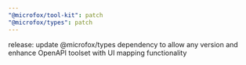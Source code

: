 ```yaml
---
"@microfox/tool-kit": patch
"@microfox/types": patch
---
```


release: update @microfox/types dependency to allow any version and enhance OpenAPI toolset with UI mapping functionality
